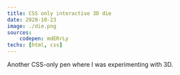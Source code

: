 ```yaml
---
title: CSS only interactive 3D die
date: 2020-10-23
image: ./die.png
sources: 
    codepen: mdERrLy
techs: [html, css]
---
```

Another CSS-only pen where I was experimenting with 3D.